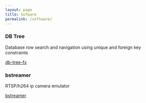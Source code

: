```yaml
---
layout: page
title: Sofware
permalink: /software/
---
```


### DB Tree

Database row search and navigation using unique and foreign key constraints

[db-tree-fx](https://github.com/db-tree/db-tree-fx)


### bstreamer

RTSP/h264 ip camera emulator

[bstreamer](https://github.com/vzhn/bstreamer)
